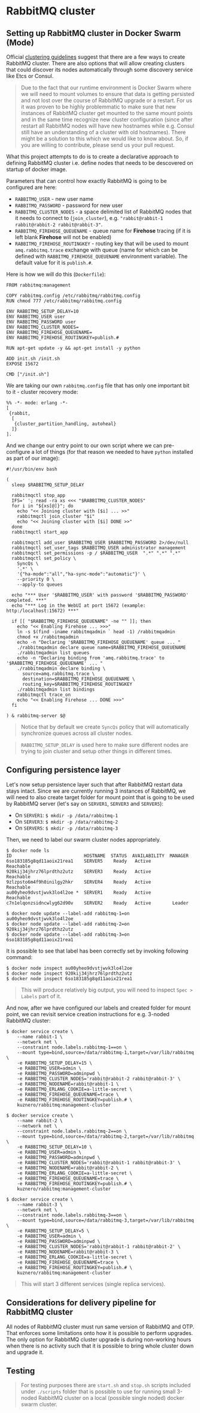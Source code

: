 # RabbitMQ cluster

## Setting up RabbitMQ cluster in Docker Swarm (Mode)

Official [clustering guidelines](https://www.rabbitmq.com/clustering.html)
suggest that there are a few ways to create RabbitMQ cluster. There are also
options that will allow creating clusters that could discover its nodes
automatically through some discovery service like Etcs or Consul.

> Due to the fact that our runtime environment is Docker Swarm where we will
  need to mount volumes to ensure that data is getting persisted and not lost
  over the course of RabbitMQ upgrade or a restart. For us it was proven to be
  highly problemmatic to make sure that new instances of RabbitMQ cluster get
  mounted to the same mount points and in the same time recognize new cluster
  configuration (since after restart all RabbitMQ nodes will have new
  hostnames while e.g. Consul still have an understanding of a cluster with old
  hostnames). There might be a solution to this which we would like to know
  about. So, if you are willing to contribute, please send us your pull request.

What this project attempts to do is to create a declarative approach to defining
RabbitMQ cluster i.e. define nodes that needs to be descovered on startup of
docker image.

Parameters that can control how exactly RabbitMQ is going to be configured are
here:

* `RABBITMQ_USER` - new user name
* `RABBITMQ_PASSWORD` - password for new user
* `RABBITMQ_CLUSTER_NODES` - a space delimited list of RabbitMQ
  nodes that it needs to connect to (`join_cluster`), e.g.
  `"rabbit@rabbit-1 rabbit@rabbit-2 rabbit@rabbit-3"`.
* `RABBITMQ_FIREHOSE_QUEUENAME` - queue name for
  **Firehose** tracing (if it is left blank **Firehose** will not be
  enabled)
* `RABBITMQ_FIREHOSE_ROUTINGKEY` - routing key that will be
  used to mount `amq.rabbitmq.trace` exchange with queue (name for
  which can be defined with `RABBITMQ_FIREHOSE_QUEUENAME`
  environment variable). The default value for it is `publish.#`.

Here is how we will do this (`Dockerfile`):

```{.Dockerfile}
FROM rabbitmq:management

COPY rabbitmq.config /etc/rabbitmq/rabbitmq.config
RUN chmod 777 /etc/rabbitmq/rabbitmq.config

ENV RABBITMQ_SETUP_DELAY=10
ENV RABBITMQ_USER user
ENV RABBITMQ_PASSWORD user
ENV RABBITMQ_CLUSTER_NODES=
ENV RABBITMQ_FIREHOSE_QUEUENAME=
ENV RABBITMQ_FIREHOSE_ROUTINGKEY=publish.#

RUN apt-get update -y && apt-get install -y python

ADD init.sh /init.sh
EXPOSE 15672

CMD ["/init.sh"]
```

We are taking our own `rabbitmq.config` file that has only one
important bit to it - cluster recovery mode:

```{.erlang}
%% -*- mode: erlang -*-
[
 {rabbit,
  [
   {cluster_partition_handling, autoheal}
  ]}
].
```

And we change our entry point to our own script where we can pre-configure a lot
of things (for that reason we needed to have `python` installed as
part of our image):

```{.bash}
#!/usr/bin/env bash

(
  sleep $RABBITMQ_SETUP_DELAY

  rabbitmqctl stop_app
  IFS=' '; read -ra xs <<< "$RABBITMQ_CLUSTER_NODES"
  for i in "${xs[@]}"; do
    echo "<< Joining cluster with [$i] ... >>"
    rabbitmqctl join_cluster "$i"
    echo "<< Joining cluster with [$i] DONE >>"
  done
  rabbitmqctl start_app

  rabbitmqctl add_user $RABBITMQ_USER $RABBITMQ_PASSWORD 2>/dev/null
  rabbitmqctl set_user_tags $RABBITMQ_USER administrator management
  rabbitmqctl set_permissions -p / $RABBITMQ_USER  ".*" ".*" ".*"
  rabbitmqctl set_policy \
    SyncQs \
    '.*' \
    '{"ha-mode":"all","ha-sync-mode":"automatic"}' \
    --priority 0 \
    --apply-to queues

  echo "*** User '$RABBITMQ_USER' with password '$RABBITMQ_PASSWORD' completed. ***"
  echo "*** Log in the WebUI at port 15672 (example: http:/localhost:15672) ***"

  if [[ "$RABBITMQ_FIREHOSE_QUEUENAME" -ne "" ]]; then
    echo "<< Enabling Firehose ... >>>"
    ln -s $(find -iname rabbitmqadmin ` head -1) /rabbitmqadmin
    chmod +x /rabbitmqadmin
    echo -n "Declaring '$RABBITMQ_FIREHOSE_QUEUENAME' queue ... "
    ./rabbitmqadmin declare queue name=$RABBITMQ_FIREHOSE_QUEUENAME
    ./rabbitmqadmin list queues
    echo -n "Declaring binding from 'amq.rabbitmq.trace' to '$RABBITMQ_FIREHOSE_QUEUENAME' ... "
    ./rabbitmqadmin declare binding \
      source=amq.rabbitmq.trace \
      destination=$RABBITMQ_FIREHOSE_QUEUENAME \
      routing_key=$RABBITMQ_FIREHOSE_ROUTINGKEY
    ./rabbitmqadmin list bindings
    rabbitmqctl trace_on
    echo "<< Enabling Firehose ... DONE >>>"
  fi

) & rabbitmq-server $@
```

> Notice that by default we create `SyncQs` policy that will
  automatically synchronize queues across all cluster nodes.

> `RABBITMQ_SETUP_DELAY` is used here to make sure different nodes are
  trying to join cluster and setup other things in different times.

## Configuring persistence layer

Let's now setup persistence layer such that after RabbitMQ restart data stays
intact. Since we are currently running 3 instances of RabbitMQ, we will need to
also create target folder for mount point that is going to be used by RabbitMQ
server (let's say on `SERVER1`, `SERVER3` and
`SERVER5`):

* On `SERVER1`: `$ mkdir -p /data/rabbitmq-1`
* On `SERVER3`: `$ mkdir -p /data/rabbitmq-2`
* On `SERVER5`: `$ mkdir -p /data/rabbitmq-3`

Then, we need to label our swarm cluster nodes appropriately.

```{.bash}
$ docker node ls
ID                           HOSTNAME  STATUS  AVAILABILITY  MANAGER
6so183185g8qd11aoix21rea1    SERVER5    Ready   Active        Reachable
920kij34jhrz76lprdthz2utz    SERVER3    Ready   Active        Reachable
9zlzpsto6m4f9h0inilgy2hkr    SERVER4    Ready   Active        Reachable
au00yheo9dvstjwvk3lo4l2oe *  SERVER1    Ready   Active        Reachable
c7n1elqonzsidncwlyg62d90v    SERVER2    Ready   Active        Leader

$ docker node update --label-add rabbitmq-1=on au00yheo9dvstjwvk3lo4l2oe
$ docker node update --label-add rabbitmq-2=on 920kij34jhrz76lprdthz2utz
$ docker node update --label-add rabbitmq-3=on 6so183185g8qd11aoix21rea1
```

It is possible to see that label has been correctly set by invoking following
command:

```{.bash}
$ docker node inspect au00yheo9dvstjwvk3lo4l2oe
$ docker node inspect 920kij34jhrz76lprdthz2utz
$ docker node inspect 6so183185g8qd11aoix21rea1
```

> This will produce relatively big output, you will need to inspect
  `Spec > Labels` part of it.

And now, after we have configured our labels and created folder for mount point,
we can revisit service creation instructions for e.g. 3-noded RabbitMQ cluster:

```{.bash}
$ docker service create \
    --name rabbit-1 \
    --network net \
    --constraint node.labels.rabbitmq-1==on \
    --mount type=bind,source=/data/rabbitmq-1,target=/var/lib/rabbitmq \
    -e RABBITMQ_SETUP_DELAY=15 \
    -e RABBITMQ_USER=admin \
    -e RABBITMQ_PASSWORD=adminpwd \
    -e RABBITMQ_CLUSTER_NODES='rabbit@rabbit-2 rabbit@rabbit-3' \
    -e RABBITMQ_NODENAME=rabbit@rabbit-1 \
    -e RABBITMQ_ERLANG_COOKIE=a-little-secret \
    -e RABBITMQ_FIREHOSE_QUEUENAME=trace \
    -e RABBITMQ_FIREHOSE_ROUTINGKEY=publish.# \
    kuznero/rabbitmq:management-cluster

$ docker service create \
    --name rabbit-2 \
    --network net \
    --constraint node.labels.rabbitmq-2==on \
    --mount type=bind,source=/data/rabbitmq-2,target=/var/lib/rabbitmq \
    -e RABBITMQ_SETUP_DELAY=10 \
    -e RABBITMQ_USER=admin \
    -e RABBITMQ_PASSWORD=adminpwd \
    -e RABBITMQ_CLUSTER_NODES='rabbit@rabbit-1 rabbit@rabbit-3' \
    -e RABBITMQ_NODENAME=rabbit@rabbit-2 \
    -e RABBITMQ_ERLANG_COOKIE=a-little-secret \
    -e RABBITMQ_FIREHOSE_QUEUENAME=trace \
    -e RABBITMQ_FIREHOSE_ROUTINGKEY=publish.# \
    kuznero/rabbitmq:management-cluster

$ docker service create \
    --name rabbit-3 \
    --network net \
    --constraint node.labels.rabbitmq-3==on \
    --mount type=bind,source=/data/rabbitmq-3,target=/var/lib/rabbitmq \
    -e RABBITMQ_SETUP_DELAY=5 \
    -e RABBITMQ_USER=admin \
    -e RABBITMQ_PASSWORD=adminpwd \
    -e RABBITMQ_CLUSTER_NODES='rabbit@rabbit-1 rabbit@rabbit-2' \
    -e RABBITMQ_NODENAME=rabbit@rabbit-3 \
    -e RABBITMQ_ERLANG_COOKIE=a-little-secret \
    -e RABBITMQ_FIREHOSE_QUEUENAME=trace \
    -e RABBITMQ_FIREHOSE_ROUTINGKEY=publish.# \
    kuznero/rabbitmq:management-cluster
```

> This will start 3 different services (single replica services).

## Considerations for delivery pipeline for RabbitMQ cluster

All nodes of RabbitMQ cluster must run same version of RabbitMQ and OTP. That
enforces some limitations onto how it is possible to perform upgrades.
The only option for RabbitMQ cluster upgrade is during non-working hours when
there is no activity such that it is possible to bring whole cluster down and
upgrade it.

## Testing

> For testing purposes there are `start.sh` and `stop.sh` scripts included under
> `./scripts` folder that is possible to use for running small 3-noded RabbitMQ
> cluster on a local (possible single noded) docker swarm cluster.
